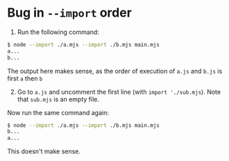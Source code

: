 # Bug in `--import` order

1. Run the following command:

```sh
$ node --import ./a.mjs --import ./b.mjs main.mjs
a...
b...
```

The output here makes sense, as the order of execution of `a.js` and `b.js` is first `a` then `b`

2. Go to `a.js` and uncomment the first line (with `import './sub.mjs`). Note that `sub.mjs` is an empty file.

Now run the same command again:

```sh
$ node --import ./a.mjs --import ./b.mjs main.mjs
b...
a...
```

This doesn't make sense.
